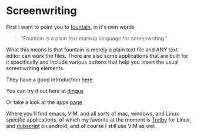 # Screenwriting

First I want to point you to [fountain](http://fountain.io/), in it's own words 

> "Fountain is a plain text markup language for screenwriting."



What this means is that fountain is merely a plain text file and ANY text editor can work the files.  There are also some applications that are built for it specifically and include various buttons that help you insert the usual screenwriting elements.

They have a good introduction [here](http://fountain.io/howto)

You can try it out here at [dingus](http://fountain.io/dingus)

Or take a look at the apps [page](http://fountain.io/apps)

Where you'll find emacs, VIM, and all sorts of mac, windows, and Linux specific applications, of which my favorite at the moment is [Trelby](http://www.trelby.org/) for Linux, and [dubscript](https://www.dubscript.com/) on android, and of course I still use VIM as well.

